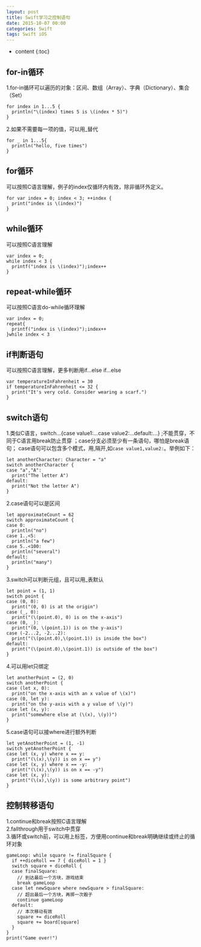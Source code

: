 ```yaml
---
layout: post
title: Swift学习之控制语句
date: 2015-10-07 00:00
categories: Swift
tags: Swift iOS
---
```


* content
{:toc}

## for-in循环  
1.for-in循环可以遍历的对象：区间、数组（Array）、字典（Dictionary）、集合（Set）  

	for index in 1...5 {
	  println("\(index) times 5 is \(index * 5)")
	}


2.如果不需要每一项的值，可以用_替代  

	for _ in 1...5{
	  println("hello, five times")
	}

## for循环  
可以按照C语言理解，例子的index仅循环内有效，除非循环外定义。  

	for var index = 0; index < 3; ++index {
	  print("index is \(index)")
	}

## while循环
可以按照C语言理解  

	var index = 0;
	while index < 3 {
	  printf("index is \(index)");index++
	}

## repeat-while循环
可以按照C语言do-while循环理解  

	var index = 0;
	repeat{
	  printf("index is \(index)");index++
	}while index < 3

## if判断语句
可以按照C语言理解，更多判断用if...else if...else  

	var temperatureInFahrenheit = 30
	if temperatureInFahrenheit <= 32 {
	  print("It's very cold. Consider wearing a scarf.")
	}

## switch语句
1.类似C语言，switch...{case value1:...case value2:...default:...} ;不能贯穿，不同于C语言用break防止贯穿  ；case分支必须至少有一条语句，哪怕是break语句； case语句可以包含多个模式，用,隔开,如`case value1,value2:`。举例如下： 

	let anotherCharacter: Character = "a"
	switch anotherCharacter {
	case "a","A":
	  print("The letter A")
	default:
	  print("Not the letter A")
	}

2.case语句可以是区间  

	let approximateCount = 62
	switch approximateCount {
	case 0:
	  println("no")
	case 1..<5:
	  println("a few")
	case 5..<100:
	  println("several")
	default:
	  println("many")
	}

3.switch可以判断元组，且可以用_表默认   

	let point = (1, 1)
	switch point {
	case (0, 0):
	  print("(0, 0) is at the origin")
	case (_, 0):
	  print("(\(point.0), 0) is on the x-axis")
	case (0, _):
	  print("(0, \(point.1)) is on the y-axis")
	case (-2...2, -2...2):
	  print("(\(point.0),\(point.1)) is inside the box")
	default:
	  print("(\(point.0),\(point.1)) is outside of the box")
	}

4.可以用let只绑定  

	let anotherPoint = (2, 0)
	switch anotherPoint {
	case (let x, 0):
	  print("on the x-axis with an x value of \(x)")
	case (0, let y):
	  print("on the y-axis with a y value of \(y)")
	case let (x, y):
	  print("somewhere else at (\(x), \(y))")
	}

5.case语句可以接where进行额外判断  

	let yetAnotherPoint = (1, -1)
	switch yetAnotherPoint {
	case let (x, y) where x == y:
	  print("(\(x),\(y)) is on x == y")
	case let (x, y) where x == -y:
	  print("(\(x),\(y)) is on x == -y")
	case let (x, y):
	  print("(\(x),\(y)) is some arbitrary point")
	}
	
## 控制转移语句
1.continue和break按照C语言理解  
2.fallthrough用于switch中贯穿  
3.循环或switch前，可以用上标签，方便用continue和break明确继续或终止的循环对象  

	gameLoop: while square != finalSquare {
	  if ++diceRoll == 7 { diceRoll = 1 }
	  switch square + diceRoll {
	  case finalSquare:
	    // 到达最后⼀个⽅块，游戏结束
	    break gameLoop
	  case let newSquare where newSquare > finalSquare:
	    // 超出最后⼀个⽅块，再掷⼀次骰⼦
	    continue gameLoop
	  default:
	    // 本次移动有效
	    square += diceRoll
	    square += board[square]
	  }
	}
	print("Game over!")